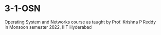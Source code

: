 # 3-1-OSN
Operating System and Networks course as taught by Prof. Krishna P Reddy in Monsoon semester 2022, IIIT Hyderabad
